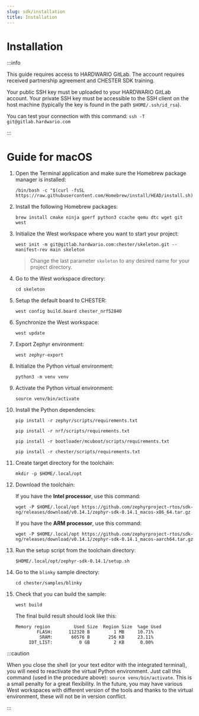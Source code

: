 ```yaml
---
slug: sdk/installation
title: Installation
---
```


# Installation

:::info

This guide requires access to HARDWARIO GitLab. The account requires received partnership agreement and CHESTER SDK training.

Your public SSH key must be uploaded to your HARDWARIO GitLab account. Your private SSH key must be accessible to the SSH client on the host machine (typically the key is found in the path `$HOME/.ssh/id_rsa`).

You can test your connection with this command: `ssh -T git@gitlab.hardwario.com`

:::

# Guide for macOS

1. Open the Terminal application and make sure the Homebrew package manager is installed:

   ```
   /bin/bash -c "$(curl -fsSL https://raw.githubusercontent.com/Homebrew/install/HEAD/install.sh)"
   ```

1. Install the following Homebrew packages:

   ```
   brew install cmake ninja gperf python3 ccache qemu dtc wget git west
   ```

1. Initialize the West workspace where you want to start your project:

   ```
   west init -m git@gitlab.hardwario.com:chester/skeleton.git --manifest-rev main skeleton
   ```

   > Change the last parameter `skeleton` to any desired name for your project directory.

1. Go to the West workspace directory:

   ```
   cd skeleton
   ```

1. Setup the default board to CHESTER:

   ```
   west config build.board chester_nrf52840
   ```

1. Synchronize the West workspace:

   ```
   west update
   ```

1. Export Zephyr environment:

   ```
   west zephyr-export
   ```

1. Initialize the Python virtual environment:

   ```
   python3 -m venv venv
   ```

1. Activate the Python virtual environment:

   ```
   source venv/bin/activate
   ```

1. Install the Python dependencies:

   ```
   pip install -r zephyr/scripts/requirements.txt
   ```

   ```
   pip install -r nrf/scripts/requirements.txt
   ```

   ```
   pip install -r bootloader/mcuboot/scripts/requirements.txt
   ```

   ```
   pip install -r chester/scripts/requirements.txt
   ```

1. Create target directory for the toolchain:

   ```
   mkdir -p $HOME/.local/opt
   ```

1. Download the toolchain:

   If you have the **Intel processor**, use this command:

   ```
   wget -P $HOME/.local/opt https://github.com/zephyrproject-rtos/sdk-ng/releases/download/v0.14.1/zephyr-sdk-0.14.1_macos-x86_64.tar.gz
   ```

   If you have the **ARM processor**, use this command:

   ```
   wget -P $HOME/.local/opt https://github.com/zephyrproject-rtos/sdk-ng/releases/download/v0.14.1/zephyr-sdk-0.14.1_macos-aarch64.tar.gz
   ```

1. Run the setup script from the toolchain directory:

   ```
   $HOME/.local/opt/zephyr-sdk-0.14.1/setup.sh
   ```

1. Go to the `blinky` sample directory:

   ```
   cd chester/samples/blinky
   ```

1. Check that you can build the sample:

   ```
   west build
   ```

   The final build result should look like this:

   ```
   Memory region         Used Size  Region Size  %age Used
           FLASH:      112320 B         1 MB     10.71%
            SRAM:       60576 B       256 KB     23.11%
        IDT_LIST:          0 GB         2 KB      0.00%
   ```

:::caution

When you close the shell (or your text editor with the integrated terminal), you will need to reactivate the virtual Python environment. Just call this command (used in the procedure above): `source venv/bin/activate`. This is a small penalty for a great flexibility. In the future, you may have various West workspaces with different version of the tools and thanks to the virtual environment, these will not be in version conflict.

:::
